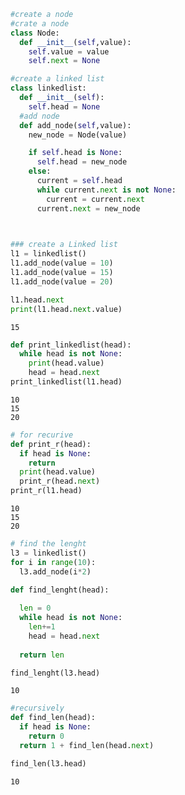 ```python
#create a node
#crate a node
class Node:
  def __init__(self,value):
    self.value = value
    self.next = None

```


```python
#create a linked list
class linkedlist:
  def __init__(self):
    self.head = None
  #add node
  def add_node(self,value):
    new_node = Node(value)

    if self.head is None:
      self.head = new_node
    else:
      current = self.head
      while current.next is not None:
        current = current.next
      current.next = new_node

    
```


```python
### create a Linked list
l1 = linkedlist()
l1.add_node(value = 10)
l1.add_node(value = 15)
l1.add_node(value = 20)

```


```python
l1.head.next
print(l1.head.next.value)
```

    15



```python
def print_linkedlist(head):
  while head is not None:
    print(head.value)
    head = head.next
print_linkedlist(l1.head)
```

    10
    15
    20



```python
# for recurive
def print_r(head):
  if head is None:
    return 
  print(head.value)
  print_r(head.next)
print_r(l1.head)

```

    10
    15
    20



```python
# find the lenght
l3 = linkedlist()
for i in range(10):
  l3.add_node(i*2)
```


```python
def find_lenght(head):
  
  len = 0
  while head is not None:
    len+=1
    head = head.next
  
  return len
```


```python
find_lenght(l3.head)
```




    10




```python
#recursively
def find_len(head):
  if head is None:
    return 0
  return 1 + find_len(head.next)
```


```python
find_len(l3.head)
```




    10




```python

```
